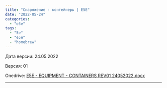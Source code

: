 ```yaml
---
title: "Снаряжение - контейнеры | E5E"
date: "2022-05-24"
categories: 
  - "e5e"
tags: 
  - "5e"
  - "e5e"
  - "homebrew"
---
```


Дата версии: 24.05.2022

Версия: 01

Onedrive: [E5E - EQUIPMENT - CONTAINERS REV01 24052022.docx](https://1drv.ms/w/s!Atcrhwwo1lBA19geggHljqrBInxVNA?e=LrXQHs)

* * *
